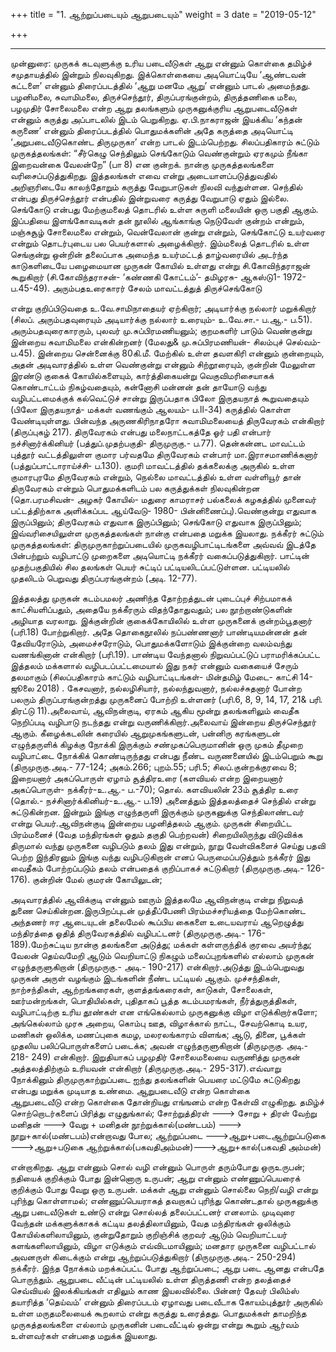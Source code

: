 +++
title = "1. ஆற்றுப்படையும் ஆறுபடையும்"
weight = 3
date = "2019-05-12"

+++

****
முன்னுரை: முருகக் கடவுளுக்கு உரிய படைவீடுகள் ஆறு என்னும் கொள்கை தமிழ்ச் சமுதாயத்தில் இன்றும் நிலவுகிறது. இக்கொள்கையை அடியொட்டியே ‘ஆண்டவன் கட்டளை’ என்னும் திரைப்படத்தில் ‘ஆறு மனமே ஆறு’ என்னும் பாடல் அமைந்தது. பழனிமலை, சுவாமிமலை, திருச்செந்தூர், திருப்பரங்குன்றம், திருத்தணிகை மலை, பழமுதிர் சோலைமலை என்ற ஆறு தலங்களும் முருகனுக்குரிய ஆறுபடைவீடுகள் என்னும் கருத்து அப்பாடலில் இடம் பெறுகிறது. ஏ.பி.நாகராஜன் இயக்கிய ‘கந்தன் கருணை’ என்னும் திரைப்படத்தில் பொதுமக்களின் அதே கருத்தை அடியொட்டி ‘அறுபடைவீடுகொண்ட திருமுருகா’ என்ற பாடல் இடம்பெற்றது. 
சிலப்பதிகாரம் சுட்டும் முருகத்தலங்கள்:	“சீர்கெழு செந்திலும் செங்கோடும் வெண்குன்றும் ஏரகமும் நீங்கா இறைவன்கை வேலன்றே” (பா 8) 	என குன்றக். நான்கு முருகத்தலங்களை வரிசைப்படுத்துகிறது. இத்தலங்கள் எவை என்று அடையாளப்படுத்துவதில் அறிஞரிடையே காலந்தோறும் கருத்து வேறுபாடுகள் நிலவி வந்துள்ளன. செந்தில் என்பது திருச்செந்தூர் என்பதில் இன்றுவரை கருத்து வேறுபாடு ஏதும் இல்லை. செங்கோடு என்பது மேற்குமலைத் தொடரில் உள்ள சுருளி மலையின் ஒரு பகுதி ஆகும். இப்பதியை இளங்கோவடிகள் தன் நூலில் ஆங்காங்கு நெடுவேள் குன்றம் என்றும், மஞ்சுசூழ் சோலைமலை என்றும், வென்வேலான் குன்று என்றும், செங்கோட்டு உயர்வரை என்றும் தொடர்புடைய பல பெயர்களால் அழைக்கிறார். இம்மலைத் தொடரில் உள்ள செங்குன்று ஒன்றின் தலைப்பாக அமைந்த உயர்மட்டத் தாழ்வரையில் அடர்ந்த காடுகளிடையே பழைமையான முருகன் கோயில் உள்ளது என்று சி.கோவிந்தராஜன் கூறுகிறார் (சி.கோவிந்தராசன்- ‘கண்ணகி கோட்டம்’- தமிழரசு- ஆகஸ்டு1- 1972- ப.45-49). அரும்பதஉரைகாரர் சேலம் மாவட்டத்துத் திருச்செங்கோடு 









என்று குறிப்பிடுவதை உ.வே.சாமிநாதையர் ஏற்கிறார்; அடியார்க்கு நல்லார் மறுக்கிறார் (சிலப். அரும்பதவுரையும் அடியார்க்கு நல்லார் உரையும்- உ.வே.சா.- ப.ஆ.- ப.51). அரும்பதவுரைகாரரும், புலவர் மு.சுப்பிரமணியனும்; குறமகளிர் பாடும் வெண்குன்று இன்றைய சுவாமிமலை என்கின்றனர் (மேலது& மு.சுப்பிரமணியன்- சிலம்புச் செல்வம்- ப.45). இன்றைய சென்னைக்கு 80கி.மீ. மேற்கில் உள்ள தவளகிரி என்னும் குன்றையும், அதன் அடிவாரத்தில் உள்ள வெண்குன்று என்னும் சிற்றூரையும், குன்றின் மேலுள்ள இரண்டு குகைக் கோயில்களையும், கார்த்திகையன்று வெகுவிமரிசையாகக் கொண்டாட்டம் நிகழ்வதையும், கன்னோசி மன்னன் தன் தாயோடு வந்து வழிபட்டமைக்குக் கல்வெட்டுச் சான்று இருப்பதாக பிலோ இருதயநாத் கூறுவதையும் (பிலோ இருதயநாத்- மக்கள் வணங்கும் ஆலயம்- ப.ll-34) கருத்தில் கொள்ள வேண்டியுள்ளது. பின்வந்த அருணகிரிநாதரோ சுவாமிமலையைத் திருவேரகம் என்கிறார் (திருப்புகழ் 217). திருவேரகம் என்பது மலைநாட்டகத்தே ஓர் பதி என்பார் நச்சினார்க்கினியர் (பத்துப்.முதற்பகுதி- திருமுருகு.- ப.77). தென்கன்னட மாவட்டம் புத்தூர் வட்டத்திலுள்ள குமார பர்வதமே திருவேரகம் என்பார் மா.இராசமாணிக்கனார் (பத்துப்பாட்டாராய்ச்சி- ப.130). குமரி மாவட்டத்தில் தக்கலைக்கு அருகில் உள்ள குமாரபுரமே திருவேரகம் என்றும், நெல்லை மாவட்டத்தில் உள்ள வள்ளியூர் தான் திருவேரகம் என்றும் பொதுமக்களிடம் பல கருத்துக்கள் நிலவுகின்றன (தொ.பரமசிவன்- அழகர் கோயில்- மதுரை காமராசர் பல்கலைக் கழகத்தில் முனைவர் பட்டத்திற்காக அளிக்கப்பட ஆய்வேடு- 1980- பின்னிணைப்பு).வெண்குன்று எதுவாக இருப்பினும்; திருவேரகம் எதுவாக இருப்பினும்; செங்கோடு எதுவாக இருப்பினும்; இவ்வரிசையிலுள்ள முருகத்தலங்கள் நான்கு என்பதை மறுக்க இயலாது. 
நக்கீரர் சுட்டும் முருகத்தலங்கள்:
திருமுருகாற்றுப்படையில் முருகவழிபாட்டிடங்களை அவ்வவ் இடத்தே பின்பற்றும் வழிபாட்டு முறைகளை அடியொட்டி நக்கீரர் வகைப்படுத்துகிறார். பாட்டின் முதற்பகுதியில் சில தலங்கள் பெயர் சுட்டிப் பட்டியலிடப்பட்டுள்ளன. பட்டியலில் முதலிடம் பெறுவது திருப்பரங்குன்றம் (அடி. 12-77).








இத்தலத்து முருகன் கடம்பமலர் அணிந்த தோற்றத்துடன் புடைப்புச் சிற்பமாகக் காட்சியளிப்பதும், அதையே நக்கீரரும் விதந்தோதுவதும்; பல நூற்றாண்டுகளின் அழியாத வரலாறு. இக்குன்றின் குகைக்கோயிலில் உள்ள முருகனைக் குன்றம்பூதனார் (பரி.18) போற்றுகிறார். அதே தொகைநூலில் நப்பண்ணனார் பாண்டியமன்னன் தன் தேவியரோடும், அமைச்சரோடும், பொதுமக்களோடும் இக்குன்றை வலம்வந்து வணங்கினான் என்கிறார் (பரி.19). பாண்டிய வேந்தனால் நிறுவப்பட்டுப் பராமரிக்கப்பட்ட இத்தலம் மக்களால் வழிபடப்பட்டமையால் இது நகர் என்னும் வகையைச் சேரும் தலமாகும் (சிலப்பதிகாரம் காட்டும் வழிபாட்டிடங்கள்- மின்தமிழ் மேடை- காட்சி 14- ஜூலை 2018) . கேசவனார், நல்லழிசியார், நல்லந்துவனார், நல்லச்சுதனார் போன்ற பலரும் திருப்பரங்குன்றத்து முருகனைப் போற்றி உள்ளனர் (பரி.6, 8, 9, 14, 17, 21& பரி. திரட்டு 11).அலைவாய், ஆவிநன்குடி, ஏரகம் ஆகிய மூன்று தலங்களிலும் வைதீக நெறிப்படி வழிபாடு நடந்தது என்று வருணிக்கிறார்.அலைவாய் இன்றைய திருச்செந்தூர் ஆகும். கீழைக்கடலின் கரையில் ஆறுமுகங்களுடன், பன்னிரு கரங்களுடன் எழுந்தருளிக் கிழக்கு நோக்கி இருக்கும் சண்முகப்பெருமானின் ஒரு முகம் தீமுறை வழிபாட்டை நோக்கிக் கொண்டிருந்தது என்பது நீண்ட வருணனையில் இடம்பெறும் கூறு (திருமுருகு.அடி.- 77-124; அகம்.266; புறம்.55; பரி.5; சிலப்.குன்றக்குரவை 8; இறையனார் அகப்பொருள் ஏழாம் சூத்திரஉரை (களவியல் என்ற இறையனார் அகப்பொருள்- நக்கீரர்-உ.ஆ.- ப.-70); தொல். களவியலின் 23ம் சூத்திர உரை (தொல்.- நச்சினார்க்கினியர்-உ.ஆ.- ப.19)  அனைத்தும் இத்தலத்தைச் செந்தில் என்று சுட்டுகின்றன. இன்றும் இங்கு எழுந்தருளி இருக்கும் முருகனுக்கு செந்திலாண்டவர் என்று பெயர்.ஆவிநன்குடி இன்றைய பழனித்தலம் ஆகும். முருகன் சிறையிட்ட பிரம்மனைச் (வேத மந்திரங்கள் ஓதும் தகுதி பெற்றவன்) சிறையிலிருந்து விடுவிக்க திருமால் வந்து முருகனை வழிபடும் தலம் இது என்றும், நூறு வேள்விகளைச் செய்து பதவி பெற்ற இந்திரனும் இங்கு வந்து வழிபடுகிறான் எனப் பெருமைப்படுத்தும் நக்கீரர் இது வைதீகம் போற்றப்படும் தலம் என்பதைக் குறிப்பாகச் சுட்டுகிறார் (திருமுருகு.அடி.- 126-176). குன்றின் மேல் குமரன் கோயிலுடன்; 









அடிவாரத்தில் ஆவிக்குடி என்னும் ஊரும் இத்தலமே ஆவிநன்குடி என்று நிறுவத் துணை செய்கின்றன.இருபிறப்புடன் முத்தீப்பேணி பிரம்மச்சரியத்தை மேற்கொண்ட அந்தணர் ஈர ஆடையுடன் தலைமேல் கூப்பிய கைகளை உடையவராய் ஆறெழுத்து மந்திரத்தை ஓதித் திருவேரகத்தில் வழிபட்டனர் (திருமுருகு.அடி.- 176-189).மேற்சுட்டிய நான்கு தலங்களை அடுத்து; மக்கள் கள்ளருந்திக் குரவை அயர்ந்து; வேலன் தெய்வமேறி ஆடும் வெறியாட்டு நிகழும் மலைப்புறங்களில் எல்லாம் முருகன் எழுந்தருளுகிறான் (திருமுருகு.- அடி.- 190-217) என்கிறார்.அடுத்து இடம்பெறுவது முருகன் அருள் வழங்கும் இடங்களின் நீண்ட பட்டியல் ஆகும். முச்சந்திகள், நாற்சந்திகள், ஆற்றங்கரைகள், குளத்தங்கரைகள், காடுகள், சோலைகள், ஊர்மன்றங்கள், பொதியில்கள், புதிதாகப் பூத்த கடம்பமரங்கள், நீர்த்துருத்திகள், வழிபாட்டிற்கு உரிய தூண்கள் என எங்கெல்லாம் முருகனுக்கு விழா எடுக்கிறார்களோ; அங்கெல்லாம் முரசு அறைய, கொம்பு ஊத, விழாக்கால் நாட்ட, சேவற்கொடி உயர, மணிகள் ஒலிக்க, மணப்புகை கமழ, மலரலங்காரம் விளங்க; ஆடு, தினை, பூக்கள் முதலிய பலிப்பொருள்களைப் படைக்க; அவன் எழுந்தருளுகிறான் (திருமுருகு. அடி.- 218- 249) என்கிறார். இறுதியாகப் பழமுதிர் சோலைமலையை வருணித்து முருகன் அத்தலத்திற்கும் உரியவன் என்கிறார் (திருமுருகு.அடி.- 295-317).எவ்வாறு நோக்கினும் திருமுருகாற்றுப்படை ஐந்து தலங்களின் பெயரை மட்டுமே சுட்டுகிறது என்பது மறுக்க முடியாத உண்மை.
ஆறுபடைவீடு என்ற கொள்கை  
ஆறுபடைவீடு என்ற கொள்கை தோன்றியது எங்ஙனம் என்ற கேள்வி எழுகிறது. தமிழ்ச் சொற்றொடர்களைப் பிரித்து எழுதுங்கால்; சோற்றுத்திரள் ---> சோறு + திரள் வேற்று மனிதன் ---> வேறு + மனிதன் நூற்றுக்கால்(மண்டபம்) ---> நூறு+கால்(மண்டபம்)என்றாவது போல; ஆற்றுப்படை --->ஆறு+படைஆற்றுப்படுகை --->ஆறு+படுகை ஆற்றுக்கால்(பகவதிஅம்மன்)--->ஆறு+கால்(பகவதி அம்மன்) 







என்றாகிறது. ஆறு என்னும் சொல் வழி என்னும் பொருள் தரும்போது ஒருஉருபன்; நதியைக் குறிக்கும் போது இன்னொரு உருபன்; ஆறு என்னும் எண்ணுப்பெயரைக் குறிக்கும் போது வேறு ஒரு உருபன். மக்கள் ஆறு என்னும் சொல்லை நெறி/வழி என்று புரிந்து கொள்ளாமல்; எண்ணுப்பெயராகத் தவறாகப் புரிந்து கொண்டதால் முருகனுக்கு ஆறு படைவீடுகள் உண்டு என்று சொல்லத் தலைப்பட்டனர் எனலாம். முடிவுரை 
வேந்தன் மக்களுக்காகக் கட்டிய தலத்திலாயினும், வேத மந்திரங்கள் ஒலிக்கும் கோயில்களிலாயினும், குன்றுதோறும் குறிஞ்சிக் குறவர் ஆடும் வெறியாட்டயர் களங்களிலாயினும், விழா எடுக்கும் எவ்விடமாயினும்; மனதார முருகனை வழிபட்டால் அவனருள் கிடைக்கும் என்று ஆற்றுப்படுத்துகிறார் (திருமுருகு.அடி.- 250-294) நக்கீரர். இந்த நோக்கம் மறக்கப்பட்ட போது ஆற்றுப்படை; ஆறு படை ஆனது என்பதே பொருந்தும்.	ஆறுபடை வீட்டின் பட்டியலில் உள்ள திருத்தணி என்ற தலத்தைச் செவ்வியல் இலக்கியங்கள் எதிலும் காண இயலவில்லை. பின்னர் தேவர் பிலிம்ஸ் தயாரித்த ‘தெய்வம்’ என்னும் திரைப்படம் ஏழாவது படைவீடாக கோயம்புத்தூர் அருகில் உள்ள மருதமலையைக் கூறலாம் என்று கருத்து உரைத்தது. பொதுமக்கள் தாமறிந்த முருகத்தலங்களை எல்லாம் முருகனின் படைவீட்டில் ஒன்று என்று கூறும் ஆர்வம் உள்ளவர்கள் என்பதை மறுக்க இயலாது.